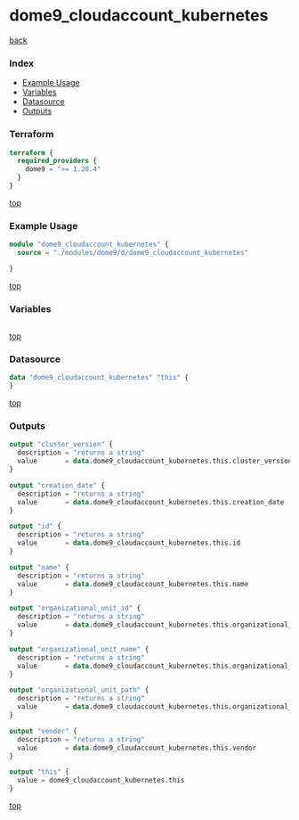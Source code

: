 # dome9_cloudaccount_kubernetes

[back](../dome9.md)

### Index

- [Example Usage](#example-usage)
- [Variables](#variables)
- [Datasource](#datasource)
- [Outputs](#outputs)

### Terraform

```terraform
terraform {
  required_providers {
    dome9 = ">= 1.20.4"
  }
}
```

[top](#index)

### Example Usage

```terraform
module "dome9_cloudaccount_kubernetes" {
  source = "./modules/dome9/d/dome9_cloudaccount_kubernetes"

}
```

[top](#index)

### Variables

```terraform
```

[top](#index)

### Datasource

```terraform
data "dome9_cloudaccount_kubernetes" "this" {
}
```

[top](#index)

### Outputs

```terraform
output "cluster_version" {
  description = "returns a string"
  value       = data.dome9_cloudaccount_kubernetes.this.cluster_version
}

output "creation_date" {
  description = "returns a string"
  value       = data.dome9_cloudaccount_kubernetes.this.creation_date
}

output "id" {
  description = "returns a string"
  value       = data.dome9_cloudaccount_kubernetes.this.id
}

output "name" {
  description = "returns a string"
  value       = data.dome9_cloudaccount_kubernetes.this.name
}

output "organizational_unit_id" {
  description = "returns a string"
  value       = data.dome9_cloudaccount_kubernetes.this.organizational_unit_id
}

output "organizational_unit_name" {
  description = "returns a string"
  value       = data.dome9_cloudaccount_kubernetes.this.organizational_unit_name
}

output "organizational_unit_path" {
  description = "returns a string"
  value       = data.dome9_cloudaccount_kubernetes.this.organizational_unit_path
}

output "vendor" {
  description = "returns a string"
  value       = data.dome9_cloudaccount_kubernetes.this.vendor
}

output "this" {
  value = dome9_cloudaccount_kubernetes.this
}
```

[top](#index)